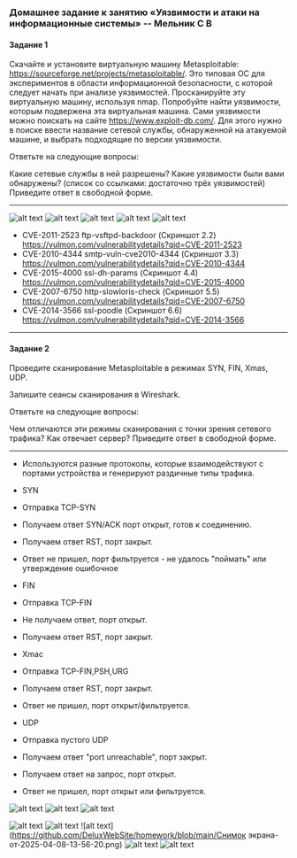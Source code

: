 ### Домашнее задание к занятию «Уязвимости и атаки на информационные системы» -- Мельник С В

#### Задание 1

Скачайте и установите виртуальную машину Metasploitable: https://sourceforge.net/projects/metasploitable/.
Это типовая ОС для экспериментов в области информационной безопасности, с которой следует начать при анализе уязвимостей.
Просканируйте эту виртуальную машину, используя nmap.
Попробуйте найти уязвимости, которым подвержена эта виртуальная машина.
Сами уязвимости можно поискать на сайте https://www.exploit-db.com/.
Для этого нужно в поиске ввести название сетевой службы, обнаруженной на атакуемой машине, и выбрать подходящие по версии уязвимости.

Ответьте на следующие вопросы:

Какие сетевые службы в ней разрешены?
Какие уязвимости были вами обнаружены? (список со ссылками: достаточно трёх уязвимостей)
Приведите ответ в свободной форме.

---

![alt text](https://github.com/DeluxWebSite/homework/blob/main/Снимок-экрана-от-2025-04-07-12-47-21.png)
![alt text](https://github.com/DeluxWebSite/homework/blob/main/Снимок-экрана-от-2025-04-07-12-47-58.png)
![alt text](https://github.com/DeluxWebSite/homework/blob/main/Снимок-экрана-от-2025-04-07-12-48-44.png)
![alt text](https://github.com/DeluxWebSite/homework/blob/main/Снимок-экрана-от-2025-04-07-12-51-49.png)
![alt text](https://github.com/DeluxWebSite/homework/blob/main/Снимок-экрана-от-2025-04-07-12-52-08.png)

- CVE-2011-2523 ftp-vsftpd-backdoor (Скриншот 2.2) https://vulmon.com/vulnerabilitydetails?qid=CVE-2011-2523
- CVE-2010-4344 smtp-vuln-cve2010-4344 (Скриншот 3.3) https://vulmon.com/vulnerabilitydetails?qid=CVE-2010-4344
- CVE-2015-4000 ssl-dh-params (Скриншот 4.4) https://vulmon.com/vulnerabilitydetails?qid=CVE-2015-4000
- CVE-2007-6750 http-slowloris-check (Скриншот 5.5) https://vulmon.com/vulnerabilitydetails?qid=CVE-2007-6750
- CVE-2014-3566 ssl-poodle (Скриншот 6.6) https://vulmon.com/vulnerabilitydetails?qid=CVE-2014-3566

---

#### Задание 2

Проведите сканирование Metasploitable в режимах SYN, FIN, Xmas, UDP.

Запишите сеансы сканирования в Wireshark.

Ответьте на следующие вопросы:

Чем отличаются эти режимы сканирования с точки зрения сетевого трафика?
Как отвечает сервер?
Приведите ответ в свободной форме.

---

- Используются разные протоколы, которые взаимодействуют с портами устройства и генерируют раздичные типы трафика.

- SYN
- Отправка TCP-SYN
- Получаем ответ SYN/ACK порт открыт, готов к соединению.
- Получаем ответ RST, порт закрыт.
- Ответ не пришел, порт фильтруется - не удалось "поймать" или утверждение ошибочное
- FIN
- Отправка TCP-FIN
- Не получаем ответ, порт открыт.
- Получаем ответ RST, порт закрыт.
- Xmac
- Отправка TCP-FIN,PSH,URG
- Получаем ответ RST, порт закрыт.
- Ответ не пришел, порт открыт/фильтруется.
- UDP
- Отправка пустого UDP
- Получаем ответ "port unreachable", порт закрыт.
- Получаем ответ на запрос, порт открыт.
- Ответ не пришел, порт открыт или фильтруется.

![alt text](https://github.com/DeluxWebSite/homework/blob/main/Снимок-экрана-от-2025-04-07-13-05-05.png)
![alt text](https://github.com/DeluxWebSite/homework/blob/main/Снимок-экрана-от-2025-04-07-13-05-35.png)
![alt text](https://github.com/DeluxWebSite/homework/blob/main/Снимок-экрана-от-2025-04-07-13-09-16.png)

![alt text](https://github.com/DeluxWebSite/homework/blob/main/Снимок-экрана-от-2025-04-08-13-52-24.png)
![alt text](https://github.com/DeluxWebSite/homework/blob/main/Снимок-экрана-от-2025-04-08-13-49-51.png)
![alt text](https://github.com/DeluxWebSite/homework/blob/main/Снимок экрана-от-2025-04-08-13-56-20.png)
![alt text](https://github.com/DeluxWebSite/homework/blob/main/Снимок-экрана-от-2025-04-08-13-53-54.png)
![alt text](https://github.com/DeluxWebSite/homework/blob/main/Снимок-экрана-от-2025-04-08-13-53-09.png)
